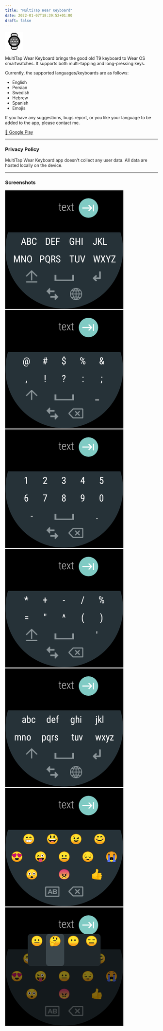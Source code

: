 ```yaml
---
title: "MultiTap Wear Keyboard"
date: 2022-01-07T18:39:52+01:00
draft: false
---
```


![icon](/images/multi_tap_wear_keyboard/icon.png)

MultiTap Wear Keyboard brings the good old T9 keyboard to Wear OS smartwatches. It supports both multi-tapping and long-pressing keys.

Currently, the supported languages/keyboards are as follows:
- English
- Persian
- Swedish
- Hebrew
- Spanish
- Emojis

If you have any suggestions, bugs report, or you like your language to be added to the app, please contact me.

[🔗 Google Play](https://play.google.com/store/apps/details?id=com.mbt925.wear.multitapkeyboard)

---

### Privacy Policy
MultiTap Wear Keyboard app doesn't collect any user data. All data are hosted locally on the device.

---

### Screenshots

![screenshot1](/images/multi_tap_wear_keyboard/screenshot1.png)
![screenshot2](/images/multi_tap_wear_keyboard/screenshot2.png)
![screenshot1](/images/multi_tap_wear_keyboard/screenshot3.png)
![screenshot2](/images/multi_tap_wear_keyboard/screenshot4.png)
![screenshot1](/images/multi_tap_wear_keyboard/screenshot5.png)
![screenshot2](/images/multi_tap_wear_keyboard/screenshot6.png)
![screenshot1](/images/multi_tap_wear_keyboard/screenshot7.png)